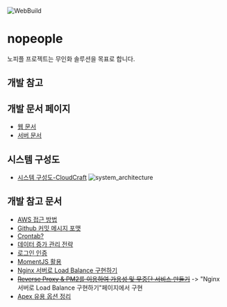 ![WebBuild](https://github.com/programrubber/nopeople/workflows/WebBuild/badge.svg)

# nopeople
노피플 프로젝트는 무인화 솔루션을 목표로 합니다.

## 개발 참고

## 개발 문서 페이지
* [웹 문서]
* [서버 문서]

## 시스템 구성도
* [시스템 구성도-CloudCraft]
![system_architecture](https://github.com/programrubber/nopeople/blob/master/doc/system%20architecture.png)

## 개발 참고 문서
 * [AWS 접근 방법]
 * [Github 커밋 메시지 포맷]
 * [Crontab?]
 * [데이터 증가 관리 전략]
 * [로그인 인증]
 * [MomentJS 활용]
 * [Nginx 서버로 Load Balance 구현하기]
 * <del>[Reverse Proxy & PM2를 이용하여 가용성 및 무중단 서비스 만들기]</del> -> "Nginx 서버로 Load Balance 구현하기"페이지에서 구현
 * [Apex 유용 옵션 정리]

[웹 문서]: https://github.com/programrubber/nopeople/tree/master/web
[서버 문서]: https://github.com/programrubber/nopeople/blob/master/server/README.md
[시스템 구성도-CloudCraft]: https://app.cloudcraft.co/view/6c0cbbf3-39e3-4a3a-bac1-a4385899b425?key=azC_IG-VJ-ae2VnaiKeP5w&interactive=true&embed=true
[Github 커밋 메시지 포맷]: https://github.com/programrubber/nopeople/blob/master/doc/CommitFormat.md
[Crontab?]: https://github.com/programrubber/nopeople/blob/master/doc/Crontab.md
[데이터 증가 관리 전략]: https://github.com/programrubber/nopeople/blob/master/doc/DataGlowStrategy.md
[로그인 인증]: https://github.com/programrubber/nopeople/blob/master/doc/LoginAuthenticate.md
[MomentJS 활용]: https://github.com/programrubber/nopeople/blob/master/doc/MomentJsStudy.md
[Reverse Proxy & PM2를 이용하여 가용성 및 무중단 서비스 만들기]: https://github.com/programrubber/nopeople/blob/master/doc/ReverseProxyAndPm2.md
[Nginx 서버로 Load Balance 구현하기]: https://github.com/programrubber/nopeople/blob/master/doc/nginxLoadBalanceStrategy.md
[AWS 접근 방법]: https://github.com/programrubber/nopeople/blob/master/doc/AwsAccess.md
[Apex 유용 옵션 정리]: https://github.com/programrubber/nopeople/blob/master/doc/ApexOption.md
